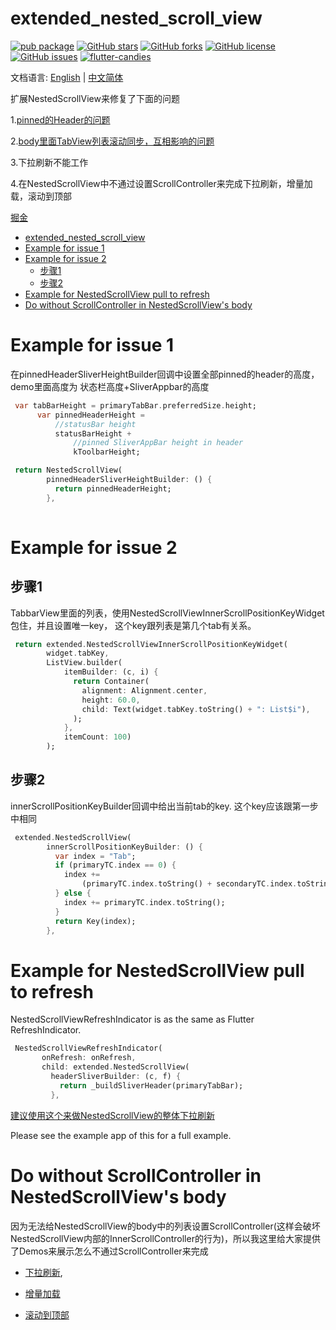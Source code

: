 # extended_nested_scroll_view

[![pub package](https://img.shields.io/pub/v/extended_nested_scroll_view.svg)](https://pub.dartlang.org/packages/extended_nested_scroll_view) [![GitHub stars](https://img.shields.io/github/stars/fluttercandies/extended_nested_scroll_view)](https://github.com/fluttercandies/extended_nested_scroll_view/stargazers) [![GitHub forks](https://img.shields.io/github/forks/fluttercandies/extended_nested_scroll_view)](https://github.com/fluttercandies/extended_nested_scroll_view/network)  [![GitHub license](https://img.shields.io/github/license/fluttercandies/extended_nested_scroll_view)](https://github.com/fluttercandies/extended_nested_scroll_view/blob/master/LICENSE)  [![GitHub issues](https://img.shields.io/github/issues/fluttercandies/extended_nested_scroll_view)](https://github.com/fluttercandies/extended_nested_scroll_view/issues) <a target="_blank" href="https://jq.qq.com/?_wv=1027&k=5bcc0gy"><img border="0" src="https://pub.idqqimg.com/wpa/images/group.png" alt="flutter-candies" title="flutter-candies"></a>

文档语言: [English](README.md) | [中文简体](README-ZH.md)

扩展NestedScrollView来修复了下面的问题

1.[pinned的Header的问题](https://github.com/flutter/flutter/issues/22393)

2.[body里面TabView列表滚动同步，互相影响的问题](https://github.com/flutter/flutter/issues/21868)

3.下拉刷新不能工作

4.在NestedScrollView中不通过设置ScrollController来完成下拉刷新，增量加载，滚动到顶部

[掘金](https://juejin.im/post/5bea43ade51d45544844010a)

- [extended_nested_scroll_view](#extendednestedscrollview)
- [Example for issue 1](#example-for-issue-1)
- [Example for issue 2](#example-for-issue-2)
  - [步骤1](#%e6%ad%a5%e9%aa%a41)
  - [步骤2](#%e6%ad%a5%e9%aa%a42)
- [Example for NestedScrollView pull to refresh](#example-for-nestedscrollview-pull-to-refresh)
- [Do without ScrollController in NestedScrollView's body](#do-without-scrollcontroller-in-nestedscrollviews-body)
# Example for issue 1

 在pinnedHeaderSliverHeightBuilder回调中设置全部pinned的header的高度，
 demo里面高度为 状态栏高度+SliverAppbar的高度
``` dart
 var tabBarHeight = primaryTabBar.preferredSize.height;
      var pinnedHeaderHeight =
          //statusBar height
          statusBarHeight +
              //pinned SliverAppBar height in header
              kToolbarHeight;

 return NestedScrollView(
        pinnedHeaderSliverHeightBuilder: () {
          return pinnedHeaderHeight;
        },
       
```
# Example for issue 2

## 步骤1

TabbarView里面的列表，使用NestedScrollViewInnerScrollPositionKeyWidget包住，并且设置唯一key，
这个key跟列表是第几个tab有关系。
``` dart
 return extended.NestedScrollViewInnerScrollPositionKeyWidget(
        widget.tabKey,
        ListView.builder(
            itemBuilder: (c, i) {
              return Container(
                alignment: Alignment.center,
                height: 60.0,
                child: Text(widget.tabKey.toString() + ": List$i"),
              );
            },
            itemCount: 100)
        );
```
## 步骤2

innerScrollPositionKeyBuilder回调中给出当前tab的key. 这个key应该跟第一步中相同
``` dart
 extended.NestedScrollView(
        innerScrollPositionKeyBuilder: () {
          var index = "Tab";
          if (primaryTC.index == 0) {
            index +=
                (primaryTC.index.toString() + secondaryTC.index.toString());
          } else {
            index += primaryTC.index.toString();
          }
          return Key(index);
        },
```
# Example for NestedScrollView pull to refresh

NestedScrollViewRefreshIndicator is as the same as Flutter RefreshIndicator.
``` dart
 NestedScrollViewRefreshIndicator(
       onRefresh: onRefresh,
       child: extended.NestedScrollView(
         headerSliverBuilder: (c, f) {
           return _buildSliverHeader(primaryTabBar);
         },
```

[建议使用这个来做NestedScrollView的整体下拉刷新](https://github.com/fluttercandies/loading_more_list/blob/master/example/lib/demo/nested_scroll_view_demo.dart)

Please see the example app of this for a full example.

# Do without ScrollController in NestedScrollView's body

因为无法给NestedScrollView的body中的列表设置ScrollController(这样会破坏NestedScrollView内部的InnerScrollController的行为)，所以我这里给大家提供了Demos来展示怎么不通过ScrollController来完成

* [下拉刷新](https://github.com/fluttercandies/extended_nested_scroll_view/tree/master/example/lib/pages/pull_to_refresh.dart),
  
* [增量加载](https://github.com/fluttercandies/extended_nested_scroll_view/tree/master/example/lib/pages/load_more.dart) 
  
* [滚动到顶部](https://github.com/fluttercandies/extended_nested_scroll_view/tree/master/example/lib/pages/scroll_to_top.dart) 

